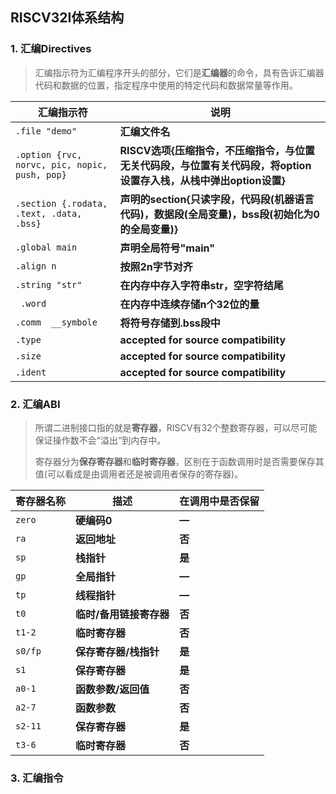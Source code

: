 ##  RISCV32I体系结构

### 1. 汇编Directives

> 汇编指示符为汇编程序开头的部分，它们是**汇编器**的命令，具有告诉汇编器代码和数据的位置，指定程序中使用的特定代码和数据常量等作用。

| 汇编指示符                                    | 说明                                                         |
| --------------------------------------------- | ------------------------------------------------------------ |
| `.file "demo"`                                | **汇编文件名**                                               |
| `.option {rvc, norvc, pic, nopic, push, pop}` | **RISCV选项{压缩指令，不压缩指令，与位置无关代码段，与位置有关代码段，将option设置存入栈，从栈中弹出option设置}** |
| `.section {.rodata, .text, .data, .bss}`      | **声明的section{只读字段，代码段(机器语言代码)，数据段(全局变量)，bss段(初始化为0的全局变量)}** |
| `.global main`                                | **声明全局符号"main"**                                       |
| `.align n`                                    | **按照2n字节对齐**                                           |
| `.string "str"`                               | **在内存中存入字符串str，空字符结尾**                        |
| ` .word`                                      | **在内存中连续存储n个32位的量**                              |
| `.comm  __symbole`                            | **将符号存储到.bss段中**                                     |
| `.type`                                       | **accepted for source compatibility**                        |
| `.size`                                       | **accepted for source compatibility**                        |
| `.ident`                                      | **accepted for source compatibility**                        |

### 2. 汇编ABI

> 所谓二进制接口指的就是**寄存器**，RISCV有32个整数寄存器，可以尽可能保证操作数不会“溢出“到内存中。  
>
> 寄存器分为**保存寄存器**和**临时寄存器**，区别在于函数调用时是否需要保存其值(可以看成是由调用者还是被调用者保存的寄存器)。

| 寄存器名称 | 描述                    | 在调用中是否保留 |
| ---------- | ----------------------- | ---------------- |
| `zero`     | **硬编码0**             | **—**            |
| `ra`       | **返回地址**            | **否**           |
| `sp`       | **栈指针**              | **是**           |
| `gp`       | **全局指针**            | **—**            |
| `tp`       | **线程指针**            | **—**            |
| `t0`       | **临时/备用链接寄存器** | **否**           |
| `t1-2`     | **临时寄存器**          | **否**           |
| `s0/fp`    | **保存寄存器/栈指针**   | **是**           |
| `s1`       | **保存寄存器**          | **是**           |
| `a0-1`     | **函数参数/返回值**     | **否**           |
| `a2-7`     | **函数参数**            | **否**           |
| `s2-11`    | **保存寄存器**          | **是**           |
| `t3-6`     | **临时寄存器**          | **否**           |

### 3. 汇编指令






